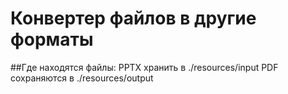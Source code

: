 # Конвертер файлов в другие форматы
##Где находятся файлы:
PPTX хранить в ./resources/input
PDF сохраняются в ./resources/output
